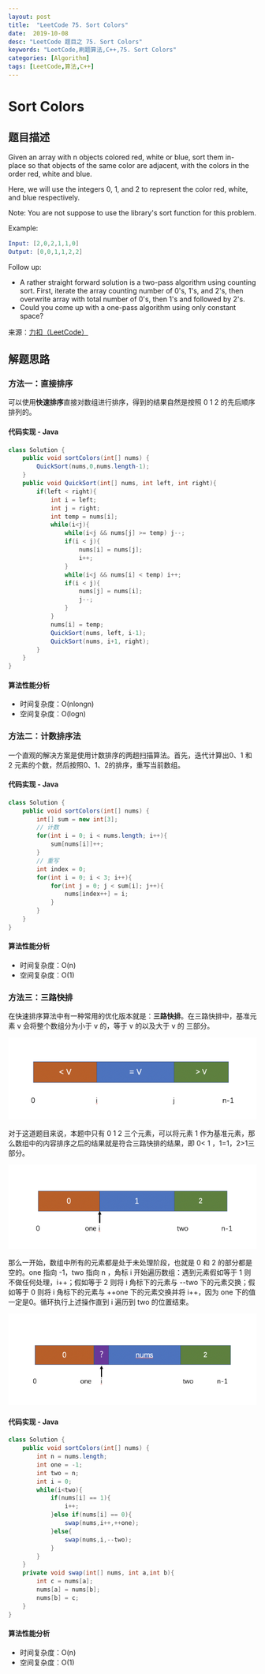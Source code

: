 ```yaml
---
layout: post
title:  "LeetCode 75. Sort Colors"
date:  2019-10-08
desc: "LeetCode 题目之 75. Sort Colors"
keywords: "LeetCode,刷题算法,C++,75. Sort Colors"
categories: [Algorithm]
tags: [LeetCode,算法,C++]
---
```

# Sort Colors

## 题目描述

Given an array with n objects colored red, white or blue, sort them in-place so that objects of the same color are adjacent, with the colors in the order red, white and blue.

Here, we will use the integers 0, 1, and 2 to represent the color red, white, and blue respectively.

Note: You are not suppose to use the library's sort function for this problem.

Example:

```s
Input: [2,0,2,1,1,0]
Output: [0,0,1,1,2,2]
```

Follow up:

- A rather straight forward solution is a two-pass algorithm using counting sort.
First, iterate the array counting number of 0's, 1's, and 2's, then overwrite array with total number of 0's, then 1's and followed by 2's.
- Could you come up with a one-pass algorithm using only constant space?

来源：[力扣（LeetCode）](https://leetcode-cn.com/problems/sort-colors)

## 解题思路

### 方法一：直接排序

可以使用**快速排序**直接对数组进行排序，得到的结果自然是按照 0 1 2 的先后顺序排列的。

#### 代码实现 - Java

```java
class Solution {
    public void sortColors(int[] nums) {
        QuickSort(nums,0,nums.length-1);
    }
    public void QuickSort(int[] nums, int left, int right){
        if(left < right){
            int i = left;
            int j = right;
            int temp = nums[i];
            while(i<j){
                while(i<j && nums[j] >= temp) j--;
                if(i < j){
                    nums[i] = nums[j];
                    i++;
                }
                while(i<j && nums[i] < temp) i++;
                if(i < j){
                    nums[j] = nums[i];
                    j--;
                }
            }
            nums[i] = temp;
            QuickSort(nums, left, i-1);
            QuickSort(nums, i+1, right);
        }
    }
}
```

#### 算法性能分析

- 时间复杂度：O(nlongn)
- 空间复杂度：O(logn)

### 方法二：计数排序法

一个直观的解决方案是使用计数排序的两趟扫描算法。首先，迭代计算出0、1 和 2 元素的个数，然后按照0、1、2的排序，重写当前数组。

#### 代码实现 - Java

```java
class Solution {
    public void sortColors(int[] nums) {
        int[] sum = new int[3];
        // 计数
        for(int i = 0; i < nums.length; i++){
            sum[nums[i]]++;
        }
        // 重写
        int index = 0;
        for(int i = 0; i < 3; i++){
            for(int j = 0; j < sum[i]; j++){
                nums[index++] = i;
            }
        }
    }
}
```

#### 算法性能分析

- 时间复杂度：O(n)
- 空间复杂度：O(1)

### 方法三：三路快排

在快速排序算法中有一种常用的优化版本就是：**三路快排**。在三路快排中，基准元素 v 会将整个数组分为小于 v 的，等于 v 的以及大于 v 的 三部分。

![三路快排](/assets/images/2019/2019-10/2.png)

对于这道题目来说，本题中只有 0 1 2 三个元素，可以将元素 1 作为基准元素，那么数组中的内容排序之后的结果就是符合三路快排的结果，即 0< 1 ，1=1，2>1三部分。

![题目处理](/assets/images/2019/2019-10/3.png)

那么一开始，数组中所有的元素都是处于未处理阶段，也就是 0 和 2 的部分都是空的。one 指向 -1，two 指向 n ，角标 i 开始遍历数组：遇到元素假如等于 1 则不做任何处理，i++；假如等于 2 则将 i 角标下的元素与 --two 下的元素交换；假如等于 0 则将 i 角标下的元素与 ++one 下的元素交换并将 i++，因为 one 下的值一定是0。循环执行上述操作直到 i 遍历到 two 的位置结束。

![题目处理1](/assets/images/2019/2019-10/4.png)

#### 代码实现 - Java

```java
class Solution {
    public void sortColors(int[] nums) {
        int n = nums.length;
        int one = -1;
        int two = n;
        int i = 0;
        while(i<two){
            if(nums[i] == 1){
                i++;
            }else if(nums[i] == 0){
                swap(nums,i++,++one);
            }else{
                swap(nums,i,--two);
            }
        }
    }
    private void swap(int[] nums, int a,int b){
        int c = nums[a];
        nums[a] = nums[b];
        nums[b] = c;
    }
}
```

#### 算法性能分析

- 时间复杂度：O(n)
- 空间复杂度：O(1)